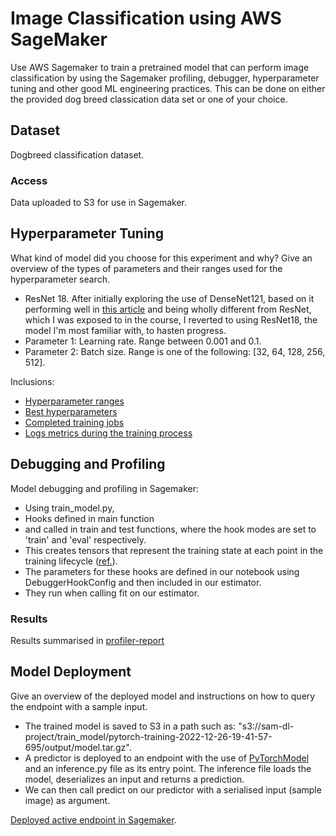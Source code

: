 # Image Classification using AWS SageMaker

Use AWS Sagemaker to train a pretrained model that can perform image classification by using the Sagemaker profiling, debugger, hyperparameter tuning and other good ML engineering practices. This can be done on either the provided dog breed classication data set or one of your choice.

## Dataset
Dogbreed classification dataset.

### Access
Data uploaded to S3 for use in Sagemaker.

## Hyperparameter Tuning
What kind of model did you choose for this experiment and why? Give an overview of the types of parameters and their ranges used for the hyperparameter search.
- ResNet 18. After initially exploring the use of DenseNet121, based on it performing well in  [this article](https://towardsdatascience.com/understanding-and-visualizing-densenets-7f688092391a) and being wholly different from ResNet, which I was exposed to in the course, I reverted to using ResNet18, the model I'm most familiar with, to hasten progress.
- Parameter 1: Learning rate. Range between 0.001 and 0.1.
- Parameter 2: Batch size. Range is one of the following: [32, 64, 128, 256, 512].

Inclusions:
- [Hyperparameter ranges](https://github.com/samstelzner/udacity-ml-engineering-nanodegree/blob/main/project_3_image_classification/submission_2/submission_images/Hyperparameter%20ranges.png)
- [Best hyperparameters](https://github.com/samstelzner/udacity-ml-engineering-nanodegree/blob/main/project_3_image_classification/submission_2/submission_images/Best%20hyperparameters.png)
- [Completed training jobs](https://github.com/samstelzner/udacity-ml-engineering-nanodegree/blob/main/project_3_image_classification/submission_2/submission_images/Completed%20training%20jobs.png)
- [Logs metrics during the training process](https://github.com/samstelzner/udacity-ml-engineering-nanodegree/blob/main/project_3_image_classification/submission_2/submission_images/Logs%20metrics%20during%20the%20training%20process.png)

## Debugging and Profiling
Model debugging and profiling in Sagemaker:
- Using train_model.py,
- Hooks defined in main function
- and called in train and test functions, where the hook modes are set to 'train' and 'eval' respectively.
- This creates tensors that represent the training state at each point in the training lifecycle ([ref.](https://sagemaker.readthedocs.io/en/stable/amazon_sagemaker_debugger.html)).
- The parameters for these hooks are defined in our notebook using DebuggerHookConfig and then included in our estimator.
- They run when calling fit on our estimator.

### Results
Results summarised in [profiler-report](https://github.com/samstelzner/udacity-ml-engineering-nanodegree/blob/main/project_3_image_classification/submission_2/profiler-report.html)


## Model Deployment
Give an overview of the deployed model and instructions on how to query the endpoint with a sample input.
- The trained model is saved to S3 in a path such as: "s3://sam-dl-project/train_model/pytorch-training-2022-12-26-19-41-57-695/output/model.tar.gz".
- A predictor is deployed to an endpoint with the use of [PyTorchModel](https://sagemaker.readthedocs.io/en/stable/frameworks/pytorch/sagemaker.pytorch.html) and an inference.py file as its entry point. The inference file loads the model, deserializes an input and returns a prediction.
- We can then call predict on our predictor with a serialised input (sample image) as argument.

[Deployed active endpoint in Sagemaker](https://github.com/samstelzner/udacity-ml-engineering-nanodegree/blob/main/project_3_image_classification/submission_2/submission_images/Deployed%20active%20endpoint%20in%20Sagemaker.png).